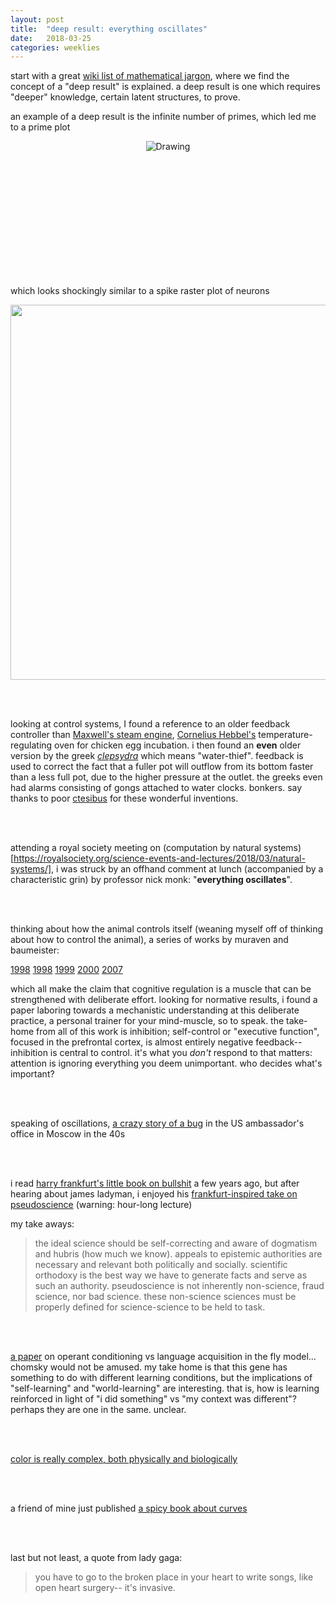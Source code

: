 ```yaml
---
layout: post
title:  "deep result: everything oscillates"
date:   2018-03-25
categories: weeklies
---
```


start with a great [wiki list of mathematical jargon](https://en.wikipedia.org/wiki/List_of_mathematical_jargon#deep), where we find the concept of a "deep result" is explained. a deep result is one which requires "deeper" knowledge, certain latent structures, to prove. 

an example of a deep result is the infinite number of primes, which led me to a prime plot

<div align="center" style=" height: 200px; overflow: hidden">
	<img src="https://upload.wikimedia.org/wikipedia/commons/thumb/0/0a/Primes_-_distribution_-_up_to_19_primorial.png/800px-Primes_-_distribution_-_up_to_19_primorial.png" alt="Drawing"/>
</div>
<br>

which looks shockingly similar to a spike raster plot of neurons

<div align="center">
	<img src="http://actionpotential.com/wordpress/wp-content/uploads/2015/09/polychronization01.png" style="width: 600px;"/>
</div>

<br><br>

looking at control systems, I found a reference to an older feedback controller than [Maxwell's steam engine](https://en.wikipedia.org/wiki/Centrifugal_governor), [Cornelius Hebbel's](https://en.wikipedia.org/wiki/Cornelis_Drebbel#Works) temperature-regulating oven for chicken egg incubation. i then found an **even** older version by the greek [*clepsydra*](https://en.wikipedia.org/wiki/Water_clock#Greco-Roman_world) which means "water-thief". feedback is used to correct the fact that a fuller pot will outflow from its bottom faster than a less full pot, due to the higher pressure at the outlet. the greeks even had alarms consisting of gongs attached to water clocks. bonkers. say thanks to poor [ctesibus](https://en.wikipedia.org/wiki/Ctesibius) for these wonderful inventions. 

<br><br>

attending a royal society meeting on (computation by natural systems)[https://royalsociety.org/science-events-and-lectures/2018/03/natural-systems/], i was struck by an offhand comment at lunch (accompanied by a characteristic grin) by professor nick monk: "**everything oscillates**". 

<br><br>

thinking about how the animal controls itself (weaning myself off of thinking about how to control the animal), a series of works by muraven and baumeister:

[1998](http://psycnet.apa.org/buy/1998-01923-011) 
[1998](http://psycnet.apa.org/buy/1998-00299-017) 
[1999](https://search.proquest.com/docview/199849497?pq-origsite=gscholar) 
[2000](http://psycnet.apa.org/record/2000-03444-003)
[2007](http://journals.sagepub.com/doi/abs/10.1111/j.1467-8721.2007.00534.x) 

which all make the claim that cognitive regulation is a muscle that can be strengthened with deliberate effort. looking for normative results, i found a paper laboring towards a mechanistic understanding at this deliberate practice, a personal trainer for your mind-muscle, so to speak. the take-home from all of this work is inhibition; self-control or "executive function", focused in the prefrontal cortex, is almost entirely negative feedback-- inhibition is central to control. it's what you *don't* respond to that matters: attention is ignoring everything you deem unimportant. who decides what's important? 

<br><br>

speaking of oscillations, [a crazy story of a bug](https://en.wikipedia.org/wiki/The_Thing_(listening_device)) in the US ambassador's office in Moscow in the 40s

<br><br>

i read [harry frankfurt's little book on bullshit](https://en.wikipedia.org/wiki/On_Bullshit) a few years ago, but after hearing about james ladyman, i enjoyed his [frankfurt-inspired take on pseudoscience](https://www.youtube.com/watch?v=32ZaTKa2IRg) (warning: hour-long lecture)

my take aways: 

> the ideal science should be self-correcting and aware of dogmatism and hubris (how much we know). appeals to epistemic authorities are necessary and relevant both politically and socially. scientific orthodoxy is the best way we have to generate facts and serve as such an authority. pseudoscience is not inherently non-science, fraud science, nor bad science. these non-science sciences must be properly defined for science-science to be held to task. 

<br><br>

[a paper](http://brembs.net/learning/drosophila/foxp/) on operant conditioning vs language acquisition in the fly model... chomsky would not be amused. my take home is that this gene has something to do with different learning conditions, but the implications of "self-learning" and "world-learning" are interesting. that is, how is learning reinforced in light of "i did something" vs "my context was different"? perhaps they are one in the same. unclear. 

<br><br>

[color is really complex, both physically and biologically](https://computergraphics.stackexchange.com/questions/5085/light-intensity-of-an-rgb-value)

<br><br>

a friend of mine just published [a spicy book about curves](https://press.princeton.edu/titles/11108.html) 

<br><br>

last but not least, a quote from lady gaga:

>you have to go to the broken place in your heart to write songs, like open heart surgery-- it's invasive. 

